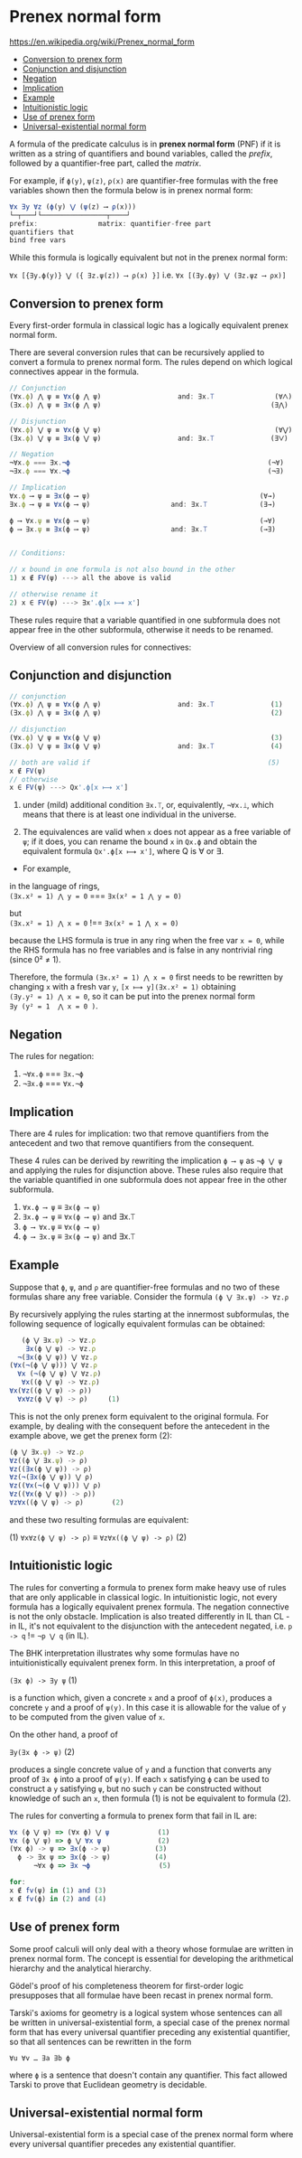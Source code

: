 # Prenex normal form

https://en.wikipedia.org/wiki/Prenex_normal_form


<!-- TOC -->

- [Conversion to prenex form](#conversion-to-prenex-form)
- [Conjunction and disjunction](#conjunction-and-disjunction)
- [Negation](#negation)
- [Implication](#implication)
- [Example](#example)
- [Intuitionistic logic](#intuitionistic-logic)
- [Use of prenex form](#use-of-prenex-form)
- [Universal-existential normal form](#universal-existential-normal-form)

<!-- /TOC -->

A formula of the predicate calculus is in **prenex normal form** (PNF) if it is written as a string of quantifiers and bound variables, called the *prefix*, followed by a quantifier-free part, called the *matrix*.

For example, if `ϕ(y)`, `ψ(z)`, `ρ(x)` are quantifier-free formulas with the free variables shown then the formula below is in prenex normal form:

```js
∀x ∃y ∀z (ϕ(y) ⋁ (ψ(z) ⟶ ρ(x)))
└─┬───┘└────────────────┬────┘
prefix:               matrix: quantifier-free part
quantifiers that
bind free vars
```

While this formula is logically equivalent but not in the prenex normal form:

`∀x [{∃y.ϕ(y)} ⋁ ({ ∃z.ψ(z)) ⟶ ρ(x) }]` i.e. 
`∀x [(∃y.ϕy) ⋁ (∃z.ψz ⟶ ρx)]`


## Conversion to prenex form

Every first-order formula in classical logic has a logically equivalent prenex normal form.

There are several conversion rules that can be recursively applied to convert a formula to prenex normal form. The rules depend on which logical connectives appear in the formula.

```js
// Conjunction
(∀x.ϕ) ⋀ ψ ≡ ∀x(ϕ ⋀ ψ)                   and: ∃x.⟙               (∀⋀)
(∃x.ϕ) ⋀ ψ ≡ ∃x(ϕ ⋀ ψ)                                          (∃⋀)

// Disjunction
(∀x.ϕ) ⋁ ψ ≡ ∀x(ϕ ⋁ ψ)                                           (∀⋁)
(∃x.ϕ) ⋁ ψ ≡ ∃x(ϕ ⋁ ψ)                   and: ∃x.⟙              (∃⋁)

// Negation
¬∀x.ϕ === ∃x.¬ϕ                                                 (¬∀)
¬∃x.ϕ === ∀x.¬ϕ                                                 (¬∃)

// Implication
∀x.ϕ ⟶ ψ ≡ ∃x(ϕ ⟶ ψ)                                          (∀→)
∃x.ϕ ⟶ ψ ≡ ∀x(ϕ ⟶ ψ)                    and: ∃x.⟙             (∃→)

ϕ ⟶ ∀x.ψ ≡ ∀x(ϕ ⟶ ψ)                                          (→∀)
ϕ ⟶ ∃x.ψ ≡ ∃x(ϕ ⟶ ψ)                    and: ∃x.⟙             (→∃)


// Conditions:

// x bound in one formula is not also bound in the other
1) x ∉ FV(ψ) ---> all the above is valid

// otherwise rename it
2) x ∈ FV(ψ) ---> ∃x'.ϕ[x ⟼ x']
```

These rules require that a variable quantified in one subformula does not appear free in the other subformula, otherwise it needs to be renamed.


Overview of all conversion rules for connectives:

## Conjunction and disjunction

```js
// conjunction
(∀x.ϕ) ⋀ ψ ≡ ∀x(ϕ ⋀ ψ)                   and: ∃x.⟙              (1)
(∃x.ϕ) ⋀ ψ ≡ ∃x(ϕ ⋀ ψ)                                          (2)

// disjunction
(∀x.ϕ) ⋁ ψ ≡ ∀x(ϕ ⋁ ψ)                                          (3)
(∃x.ϕ) ⋁ ψ ≡ ∃x(ϕ ⋁ ψ)                   and: ∃x.⟙              (4)

// both are valid if                                            (5)
x ∉ FV(ψ)
// otherwise
x ∈ FV(ψ) ---> Qx'.ϕ[x ⟼ x']
```

1. under (mild) additional condition `∃x.⟙`, or, equivalently, `¬∀x.⟘`, which means that there is at least one individual in the universe.

5. The equivalences are valid when `x` does not appear as a free variable of `ψ`; if it does, you can rename the bound `x` in `Qx.ϕ` and obtain the equivalent formula `Qx'.ϕ[x ⟼ x']`, where Q is ∀ or ∃.


* For example,

in the language of rings,   
`(∃x.x² = 1) ⋀ y = 0` === `∃x(x² = 1 ⋀ y = 0)`   

but     
`(∃x.x² = 1) ⋀ x = 0` !== `∃x(x² = 1 ⋀ x = 0)`   

because the LHS formula is true in any ring when the free var `x = 0`, while the RHS formula has no free variables and is false in any nontrivial ring (since 0² ≠ 1).

Therefore, the formula `(∃x.x² = 1) ⋀ x = 0` first needs to be rewritten by changing `x` with a fresh var `y`, `[x ⟼ y](∃x.x² = 1)` obtaining    
`(∃y.y² = 1) ⋀ x = 0`, so it can be put into the prenex normal form   
`∃y (y² = 1  ⋀ x = 0 )`.

## Negation

The rules for negation:

1. `¬∀x.ϕ` === `∃x.¬ϕ`
2. `¬∃x.ϕ` === `∀x.¬ϕ`


## Implication

There are 4 rules for implication: two that remove quantifiers from the antecedent and two that remove quantifiers from the consequent.

These 4 rules can be derived by rewriting the implication `ϕ ⟶ ψ` as `¬ϕ ⋁ ψ` and applying the rules for disjunction above. These rules also require that the variable quantified in one subformula does not appear free in the other subformula.

1. `∀x.ϕ ⟶ ψ` ≡ `∃x(ϕ ⟶ ψ)`
2. `∃x.ϕ ⟶ ψ` ≡ `∀x(ϕ ⟶ ψ)`        and ∃x.⟙
3. `ϕ ⟶ ∀x.ψ` ≡ `∀x(ϕ ⟶ ψ)`
4. `ϕ ⟶ ∃x.ψ` ≡ `∃x(ϕ ⟶ ψ)`        and ∃x.⟙


## Example

Suppose that `ϕ`, `ψ`, and `ρ` are quantifier-free formulas and no two of these formulas share any free variable. Consider the formula `(ϕ ⋁ ∃x.ψ) -> ∀z.ρ`

By recursively applying the rules starting at the innermost subformulas, the following sequence of logically equivalent formulas can be obtained:

```js
   (ϕ ⋁ ∃x.ψ) -> ∀z.ρ
    ∃x(ϕ ⋁ ψ) -> ∀z.ρ
  ¬(∃x(ϕ ⋁ ψ)) ⋁ ∀z.ρ
(∀x(¬(ϕ ⋁ ψ))) ⋁ ∀z.ρ
  ∀x (¬(ϕ ⋁ ψ) ⋁ ∀z.ρ)
   ∀x((ϕ ⋁ ψ) -> ∀z.ρ)
∀x(∀z((ϕ ⋁ ψ) -> ρ))
  ∀x∀z(ϕ ⋁ ψ) -> ρ)     (1)
```

This is not the only prenex form equivalent to the original formula. For example, by dealing with the consequent before the antecedent in the example above, we get the prenex form (2):

```js
(ϕ ⋁ ∃x.ψ) -> ∀z.ρ
∀z((ϕ ⋁ ∃x.ψ) -> ρ)
∀z((∃x(ϕ ⋁ ψ)) -> ρ)
∀z(¬(∃x(ϕ ⋁ ψ)) ⋁ ρ)
∀z((∀x(¬(ϕ ⋁ ψ))) ⋁ ρ)
∀z((∀x(ϕ ⋁ ψ)) -> ρ))
∀z∀x((ϕ ⋁ ψ) -> ρ)       (2)
```

and these two resulting formulas are equivalent:

(1) `∀x∀z(ϕ ⋁ ψ) -> ρ)` ≡ `∀z∀x((ϕ ⋁ ψ) -> ρ)` (2)


## Intuitionistic logic

The rules for converting a formula to prenex form make heavy use of rules that are only applicable in classical logic. In intuitionistic logic, not every formula has a logically equivalent prenex formula. The negation connective is not the only obstacle. Implication is also treated differently in IL than CL - in IL, it's not equivalent to the disjunction with the antecedent negated, i.e. `p -> q` != `¬p ⋁ q` (in IL).

The BHK interpretation illustrates why some formulas have no intuitionistically equivalent prenex form. In this interpretation, a proof of

`(∃x ϕ) -> ∃y ψ`     (1)

is a function which, given a concrete `x` and a proof of `ϕ(x)`, produces a concrete `y` and a proof of `ψ(y)`. In this case it is allowable for the value of `y` to be computed from the given value of `x`.

On the other hand, a proof of

`∃y(∃x ϕ -> ψ)`     (2)

produces a single concrete value of `y` and a function that converts any proof of `∃x ϕ` into a proof of `ψ(y)`. If each `x` satisfying `ϕ` can be used to construct a `y` satisfying `ψ`, but no such `y` can be constructed without knowledge of such an `x`, then formula (1) is not be equivalent to formula (2).

The rules for converting a formula to prenex form that fail in IL are:

```js
∀x (ϕ ⋁ ψ) => (∀x ϕ) ⋁ ψ            (1)
∀x (ϕ ⋁ ψ) => ϕ ⋁ ∀x ψ              (2)
(∀x ϕ) -> ψ => ∃x(ϕ -> ψ)           (3)
  ϕ -> ∃x ψ => ∃x(ϕ -> ψ)           (4)
      ¬∀x ϕ => ∃x ¬ϕ                 (5)

for:
x ∉ fv(ψ) in (1) and (3)
x ∉ fv(ϕ) in (2) and (4)
```

## Use of prenex form

Some proof calculi will only deal with a theory whose formulae are written in prenex normal form. The concept is essential for developing the arithmetical hierarchy and the analytical hierarchy.

Gödel's proof of his completeness theorem for first-order logic presupposes that all formulae have been recast in prenex normal form.

Tarski's axioms for geometry is a logical system whose sentences can all be written in universal-existential form, a special case of the prenex normal form that has every universal quantifier preceding any existential quantifier, so that all sentences can be rewritten in the form 

`∀u ∀v … ∃a ∃b ϕ`

where `ϕ` is a sentence that doesn't contain any quantifier. This fact allowed Tarski to prove that Euclidean geometry is decidable.

## Universal-existential normal form

Universal-existential form is a special case of the prenex normal form where every universal quantifier precedes any existential quantifier.

